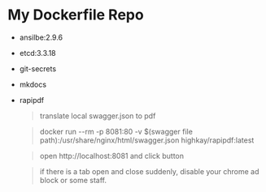 # My Dockerfile Repo

- ansilbe:2.9.6
- etcd:3.3.18
- git-secrets
- mkdocs
- rapipdf

  > translate local swagger.json to pdf

  > docker run --rm -p 8081:80 -v \$(swagger file path):/usr/share/nginx/html/swagger.json highkay/rapipdf:latest

  > open http://localhost:8081 and click button

  > if there is a tab open and close suddenly, disable your chrome ad block or some staff.
